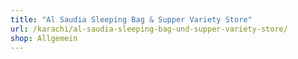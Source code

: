 ```yaml
---
title: "Al Saudia Sleeping Bag & Supper Variety Store"
url: /karachi/al-saudia-sleeping-bag-und-supper-variety-store/
shop: Allgemein
---
```

